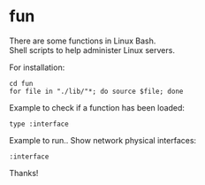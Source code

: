 # fun
There are some functions in Linux Bash.  
Shell scripts to help administer Linux servers.

For installation:
```
cd fun
for file in "./lib/"*; do source $file; done
```

Example to check if a function has been loaded:
```
type :interface
```

Example to run.. Show network physical interfaces: 
```
:interface
```


Thanks!
